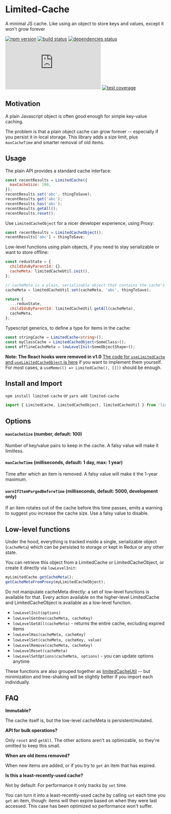 # Limited-Cache

A minimal JS cache. Like using an object to store keys and values, except it won't grow forever

[![npm version](https://img.shields.io/npm/v/limited-cache.svg)](https://www.npmjs.com/package/limited-cache)
[![build status](https://github.com/spautz/limited-cache/workflows/CI/badge.svg)](https://github.com/spautz/limited-cache/actions)
[![dependencies status](https://img.shields.io/badge/dependencies-none-brightgreen.svg)](https://david-dm.org/spautz/limited-cache)
[![gzip size](https://img.badgesize.io/https://unpkg.com/limited-cache@latest/dist/limited-cache.cjs.production.min.js?compression=gzip)](https://bundlephobia.com/result?p=limited-cache)
[![test coverage](https://img.shields.io/coveralls/github/spautz/limited-cache/main.svg)](https://coveralls.io/github/spautz/limited-cache?branch=main)

## Motivation

A plain Javascript object is often good enough for simple key-value caching.

The problem is that a plain object cache can grow forever -- especially if you persist it in local storage. This library
adds a size limit, plus `maxCacheTime` and smarter removal of old items.

## Usage

The plain API provides a standard cache interface:

```javascript
const recentResults = LimitedCache({
  maxCacheSize: 100,
});
recentResults.set('abc', thingToSave);
recentResults.get('abc');
recentResults.has('abc');
recentResults.getAll();
recentResults.reset();
```

Use `LimitedCacheObject` for a nicer developer experience, using Proxy:

```javascript
const recentResults = LimitedCacheObject();
recentResults['abc'] = thingToSave;
```

Low-level functions using plain objects, if you need to stay serializable or want to store offline:

```javascript
const reduxState = {
  childIdsByParentId: {},
  cacheMeta: limitedCacheUtil.init(),
};

// cacheMeta is a plain, serializable object that contains the cache's internal state
cacheMeta = limitedCacheUtil.set(cacheMeta, 'abc', thingToSave);

return {
  ...reduxState,
  childIdsByParentId: limitedCacheUtil.getAll(cacheMeta),
  cacheMeta,
};
```

Typescript generics, to define a type for items in the cache:

```typescript
const stringCache = LimitedCache<string>();
const myClassCache = LimitedCacheObject<SomeClass>();
const offlineCacheMeta = lowLevelInit<SomeObjectShape>();
```

**Note: The React hooks were removed in v1.0**
[The code for `useLimitedCache` and `useLimitedCacheObject` is here](https://github.com/spautz/limited-cache/blob/v0.5.1/src/hooks.ts)
if you want to implement them yourself. For most cases, a `useMemo(() => LimitedCache(), []))` should be enough.

## Install and Import

`npm install limited-cache` or `yarn add limited-cache`

```javascript
import { LimitedCache, LimitedCacheObject, limitedCacheUtil } from 'limited-cache';
```

## Options

#### `maxCacheSize` (number, default: 100)

Number of key/value pairs to keep in the cache. A falsy value will make it limitless.

#### `maxCacheTime` (milliseconds, default: 1 day, max: 1 year)

Time after which an item is removed. A falsy value will make it the 1-year maximum.

#### `warnIfItemPurgedBeforeTime` (milliseconds, default: 5000, development only)

If an item rotates out of the cache before this time passes, emits a warning to suggest you increase the cache size.
Use a falsy value to disable.

## Low-level functions

Under the hood, everything is tracked inside a single, serializable object (`cacheMeta`) which can be persisted to
storage or kept in Redux or any other state.

You can retrieve this object from a LimitedCache or LimitedCacheObject, or create it directly via `lowLevelInit`:

```javascript
myLimitedCache.getCacheMeta();
getCacheMetaFromProxy(myLimitedCacheObject);
```

Do not manipulate cacheMeta directly: a set of low-level functions is available for that. Every action available
on the higher-level LimitedCache and LimitedCacheObject is available as a low-level function.

- `lowLevelInit(options)`
- `lowLevelGetOne(cacheMeta, cacheKey)`
- `lowLevelGetAll(cacheMeta)` - returns the entire cache, excluding expired items
- `lowLevelHas(cacheMeta, cacheKey)`
- `lowLevelSet(cacheMeta, cacheKey, value)`
- `lowLevelRemove(cacheMeta, cacheKey)`
- `lowLevelReset(cacheMeta)`
- `lowLevelSetOptions(cacheMeta, options)` - you can update options anytime

These functions are also grouped together as [limitedCacheUtil](https://github.com/spautz/limited-cache/blob/main/src/core/limitedCacheUtil.ts#L13-L23) --
but minimization and tree-shaking will be slightly better if you import each individually.

## FAQ

**Immutable?**

The cache itself is, but the low-level cacheMeta is persistent/mutated.

**API for bulk operations?**

Only `reset` and `getAll`. The other actions aren't as optimizable, so they're omitted to keep this small.

**When are old items removed?**

When new items are added, or if you try to `get` an item that has expired.

**Is this a least-recently-used cache?**

Not by default: For performance it only tracks by `set` time.

You can turn it into a least-recently-used cache by calling `set` each time you `get` an item, though: items will then
expire based on when they were last accessed. This case has been optimized so performance won't suffer.
